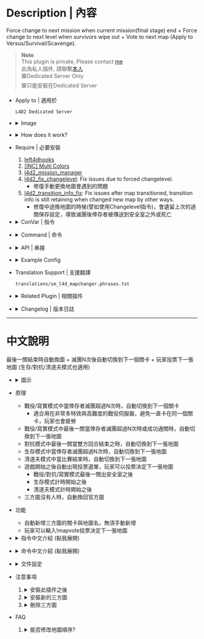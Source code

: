 # Description | 內容
Force change to next mission when current mission(final stage) end + Force change to next level when survivors wipe out + Vote to next map (Apply to Versus/Survival/Scavenge).

> __Note__ <br/>
This plugin is private, Please contact [me](https://github.com/fbef0102/Game-Private_Plugin#私人插件列表-private-plugins-list)<br/>
此為私人插件, 請聯繫[本人](https://github.com/fbef0102/Game-Private_Plugin#私人插件列表-private-plugins-list)
<br/>🟥Dedicated Server Only
<br/>🟥只能安裝在Dedicated Server

* Apply to | 適用於
	```
	L4D2 Dedicated Server
	```

* <details><summary>Image</summary>

	* Automatically change next level when survivors wipe out in coop/realism
	<br/>![sm_l4d_mapchanger_1](image/sm_l4d_mapchanger_1.jpg)
	* Players can vote next map
	<br/>![sm_l4d_mapchanger_2](image/sm_l4d_mapchanger_2.jpg)
	<br/>![sm_l4d_mapchanger_3](image/sm_l4d_mapchanger_3.jpg)
</details>

* <details><summary>How does it work?</summary>

	* Automatically change next level when survivors wipe out in coop/realism
	* Automatically change next map when survivors wipe out in survival
	* Automatically change next map when match end in scavenge
	* Automatically change next map when final ends in versus/cooo/realism
	* Automatic parsing of custom maps vpk files - no need to add map names manually
	* Next map vote starts when 
		* Leaving the saferoom
		* Survival/Scavenge round starts 
	* Auto change map to official map if no one in server when playing custom maps
</details>

* Require | 必要安裝
	1. [left4dhooks](https://forums.alliedmods.net/showthread.php?t=321696)
	2. [[INC] Multi Colors](https://github.com/fbef0102/L4D1_2-Plugins/releases/tag/Multi-Colors)
	3. [l4d2_mission_manager](https://github.com/fbef0102/L4D1_2-Plugins/tree/master/l4d2_mission_manager)
	4. [l4d2_fix_changelevel](https://github.com/Target5150/MoYu_Server_Stupid_Plugins/tree/master/The%20Last%20Stand/l4d2_fix_changelevel): Fix issues due to forced changelevel.
		* 修復手動更換地圖會遇到的問題
	5. [l4d2_transition_info_fix](https://github.com/fbef0102/L4D1_2-Plugins/tree/master/l4d2_transition_info_fix): Fix issues after map transitioned, transition info is still retaining when changed new map by other ways.
		* 修復中途換地圖的時候(譬如使用Changelevel指令)，會遺留上次的過關保存設定，導致滅團後倖存者被傳送到安全室之外或死亡

* <details><summary>ConVar | 指令</summary>

	* cfg/sourcemod/sm_l4d_mapchanger.cfg
		```php
		// Mission for change by default on final map in coop/realism.
		// Empty=Use configs/missioncycle.coop.txt map order
		sm_l4d_fmc_def_coop ""

		// Map for change by default in survival.
		// Empty=Use configs/missioncycle.survival.txt map order
		sm_l4d_fmc_def_survival "c5m5_bridge"

		// Mission for change by default on final map in versus.
		// Empty=Use configs/missioncycle.versus.txt map order
		sm_l4d_fmc_def_versus ""

		// Map for change by default in scavenge.
		// Empty=Use configs/missioncycle.scavenge.txt map order
		sm_l4d_fmc_def_scavenge "c14m1_junkyard"

		// Quantity of rounds (tries) events survivors wipe out before force of changelevel on non-final maps in coop/realism (0=Off)
		sm_l4d_fmc_crec_coop_map "3"

		// Quantity of rounds (tries) events survivors wipe out before force of changelevel on final maps in coop/realism (0=Off)
		sm_l4d_fmc_crec_coop_final "3"

		// Quantity of rounds (tries) events survivors wipe out before force of changelevel in survival. (0=Off)
		sm_l4d_fmc_crec_survival_map "5"

		// After final map finishes, delay before force of changelevel in versus. (0=Don't force to change map)
		sm_l4d_fmc_delay_vs "13.0"

		// After quantity of survival rounds (tries), delay before force of changelevel in survival. (0=Don't force to change map)
		sm_l4d_fmc_delay_survival "15.0"

		// After scavenge match ends, delay before force of changelevel in scavenge. (0=Don't force to change map)
		sm_l4d_fmc_delay_scavenge "15.0"

		// In coop/realism final map, when to change next map? 
		// -1=Wait until campaign credit end or players press space to skip credit.
		// 0=Don't force to change map
		// >0: After final rescue vehicle leaving, delay before force of changelevel
		sm_l4d_fmc_delay_coop_final "15.0"

		// Enables next mission and how many chances left to advertise to players.
		sm_l4d_fmc_announce "1"

		// If 1, Enables players to vote for the next map or campaign.
		sm_l4d_fmc_voting_system_enabled "1"

		// When to display vote menu to player in coop/versus/realim? 0=When survivors leave the saferoom, 1=When final rescue starts
		sm_l4d_fmc_voting_system_when "1"

		// How the next campaign/map is advertised during a finale and scavenge/survival map [0 = DISABLED, 1 = HINT TEXT, 2 = CHAT TEXT]
		sm_l4d_fmc_next_map_ad_mode "2"

		// Time in seconds between advertisements for the next campaign/map on finales and scavenge/survival maps. (0=Off)
		sm_l4d_fmc_next_map_ad_interval "120.0"

		// Time in seconds to wait after survivors leave the start area to advertise voting system. (0=Off)
		sm_l4d_fmc_voting_ad_delay_time "10.0"

		// If 1, Excludes current map(s) from the map voting menu
		sm_l4d_fmc_next_map_menu_excludes "1"

		// Controls the maps shown in the next map voting menu [0 = Official and addon maps, 1 = Official maps only, 2 = Addon maps only]
		sm_l4d_fmc_next_map_menu_options "0"

		// Controls the order of maps shown in the next map voting menu [0 = Official then addon maps, 1 = Random]
		sm_l4d_fmc_next_map_menu_order "0"

		// If 1, The server automatically switch to the first available official map when no one is playing a 3-rd map
		sm_l4d_fmc_prevent_empty_server "1"
		```
</details>

* <details><summary>Command | 命令</summary>
	
	* **Display Next Map**
		```php
		sm_fmc_nextmap
		sm_fmc
		```

	* **Vote the next map**
		```php
		sm_mapvote
		```

	* **See all the votes**
		```php
		sm_mapvotes
		```
</details>

* <details><summary>API | 串接</summary>

	* [sm_l4d_mapchanger.inc](scripting/include/sm_l4d_mapchanger.inc)
		```php
		library name: sm_l4d_mapchanger
		```
</details>

* <details><summary>Example Config</summary>

	* [data/sm_l4d_mapchanger.txt](data/sm_l4d_mapchanger.txt)
		```php
		"ForceMissionChangerSettings"
		{
			"c1m2_streets"
			{
				"chapter_nextmap" "c5m3_cemetery" // <-- next chapter in coop/versus/realism
				"chapter_nextname" "c5m3_cemetery" // <-- Translation phrase in maps.phrases.txt or missions.phrases.txt
			}

			"c8m5_rooftop" // current map
			{
				"next mission map" "c9m2_lots"   // <-- next campaign in coop/versus/realism
				"next mission name" "L4D2C9"  	// <-- Translation phrase in maps.phrases.txt or missions.phrases.txt
				
				"survival_nextmap" "c1m2_streets"	// <-- next map in survival mode
				"survival_nextname" "c1m2_streets" 	// <-- Translation phrase in maps.phrases.txt or missions.phrases.txt

				"scavenge_nextmap" "c2m1_highway" // <-- next map in scavenge mode
				"scavenge_nextname" "c2m1_highway" // <-- Translation phrase in maps.phrases.txt or missions.phrases.txt
			}

			// If map name not in this file
			// In Coop/Realism, Next map would be: sm_l4d_fmc_def_coop "xxxxx"，if convar value empty, then map order in configs/missioncycle.coop.txt
			// In Versus, Next map would be: sm_l4d_fmc_def_versus "xxxxx"，if convar value empty, then map order in configs/missioncycle.versus.txt
			// In Survival, Next map would be: sm_l4d_fmc_def_survival "xxxxx"，if convar value empty, then map order in configs/missioncycle.survival.txt
			// In Scavenge, Next map would be: sm_l4d_fmc_def_scavenge "xxxxx"，if convar value empty, then map order in configs/missioncycle.scavenge.txt
		} 
		```

	* [configs/finale.coop.txt](configs/finale.coop.txt)
		```php
		// The following maps will be treated as finale maps in Coop/Versus/Realism mode mode. Example: c1m1_hotel. Do not delete this line!
		l4d2_deathcraft_05_lighthouse
		l4d2_minecraft_evolution
		```
</details>

* Translation Support | 支援翻譯
	```
	translations/sm_l4d_mapchanger.phrases.txt
	```

* <details><summary>Related Plugin | 相關插件</summary>

	1. [l4d_restartmap_command](https://github.com/fbef0102/Game-Private_Plugin/tree/main/L4D_插件/Map_%E9%97%9C%E5%8D%A1/l4d_restartmap_command): Admin say !restartmap to restart current map + Force of restartmap after Quantity of rounds (tries) events survivors wipe out
		> 管理員輸入!restartmap能重新地圖關卡 + 滅團N次後重新地圖

	2. [l4d_random_map_vote](https://github.com/fbef0102/Game-Private_Plugin/tree/main/L4D_插件/Map_%E9%97%9C%E5%8D%A1/l4d_random_map_vote):Vote to change map, the map is chosen randomly from data
		> 投票更換地圖，但是地圖是隨機挑選的
</details>

* <details><summary>Changelog | 版本日誌</summary>

	* v1.8h (2025-2-27)
	* v1.7h (2024-11-12)
		* Update cvars
		* Fixed "return to lobby" vote

	* v1.6h (2024-9-29)
		* In coop/realism mode, force of changelevel in coop/realism after campaign credit end or players press space to skip credit
		* Update cvars

	* v1.5h (2024-9-12)
		* Fixed mapvote menu error after server startup
		* Update Data

	* v1.4h (2024-4-16)
		* Change next chapter in coop/realism/versus
		* Update Data

	* v1.3h (2024-2-7)
		* Fixed vote menu wrong map order

	* v1.2h (2024-1-7)
		* Fixed cvar is not working

	* v1.1h (2023-4-18)
		* Optimize code
		* Fixed next map not working in custom final maps

	* v1.0h (2023-4-17)
		* Support Scavenge Mode. After scavenge match ends, force to change next map
		* Player can vote the next map in survival/scavenge or next campaign in coop/versus
		* Require l4d2_mission_manager
		* Code Credit: [Automatic Campaign Switcher (ACS) from Chris7c0](https://github.com/Chris7c0/ACS)

	* v1.4.0
		* [Original Plugin by Dionys](https://forums.alliedmods.net/showthread.php?t=81982)
</details>

- - - -
# 中文說明
最後一關結束時自動換圖 + 滅團N次後自動切換到下一個關卡 + 玩家投票下一張地圖 (生存/對抗/清道夫模式也適用)

* <details><summary>圖示</summary>

	* 自動切換到下一張地圖
	<br/>![sm_l4d_mapchanger_1_zho](image/zho/sm_l4d_mapchanger_1_zho.jpg)
	* 玩家可以投票選擇下一張地圖 (會自動顯示所有地圖包括三方圖)
	<br/>![sm_l4d_mapchanger_2_zho](image/zho/sm_l4d_mapchanger_2_zho.jpg)
	<br/>![sm_l4d_mapchanger_3_zho](image/zho/sm_l4d_mapchanger_3_zho.jpg)
</details>

* 原理
	* 戰役/寫實模式中當倖存者滅團超過N次時，自動切換到下一個關卡
		* 適合用在非常多特效與高難度的戰役伺服器，避免一直卡在同一個關卡，玩家也會疲勞
	* 戰役/寫實模式中最後一關當倖存者滅團超過N次時或成功通關時，自動切換到下一張地圖
	* 對抗模式中最後一關當雙方回合結束之時，自動切換到下一張地圖
	* 生存模式中當倖存者滅團超過N次時，自動切換到下一張地圖
	* 清道夫模式中當比賽結束時，自動切換到下一張地圖
	* 遊戲開始之後自動出現投票選單，玩家可以投票決定下一張地圖
		* 戰役/對抗/寫實模式最後一關出安全室之後
		* 生存模式計時開始之後
		* 清道夫模式計時開始之後
	* 三方圖沒有人時，自動換回官方圖

* 功能
	* 自動新增三方圖的關卡與地圖名，無須手動新增
	* 玩家可以輸入!mapvote投票決定下一張地圖

* <details><summary>指令中文介紹 (點我展開)</summary>

	* cfg/sourcemod/sm_l4d_mapchanger.cfg
		```php
		// 預設 戰役/寫實模式 最終關之後的下一張地圖
		// 空=下一張地圖依照configs/missioncycle.coop.txt的地圖順序
		sm_l4d_fmc_def_coop ""

		// 預設 生存模式 的下一張地圖
		// 空=下一張地圖依照configs/missioncycle.survival.txt的地圖順序
		sm_l4d_fmc_def_survival "c5m5_bridge"

		// 預設 對抗模式 最終關之後的下一張地圖
		// 空=下一張地圖依照configs/missioncycle.versus.txt的地圖順序
		sm_l4d_fmc_def_versus ""

		// 預設 清道夫模式 的下一張地圖
		// 空=下一張地圖依照configs/missioncycle.scavenge.txt的地圖順序
		sm_l4d_fmc_def_scavenge "c14m1_junkyard"

		// 戰役/寫實模式 下非最終關卡，生還者滅團超過三次則切換到下一個關卡 (0=關閉這項功能)
		sm_l4d_fmc_crec_coop_map "3"

		// 戰役/寫實模式 下最終關卡，生還者滅團超過三次則切換到下一張地圖 (0=關閉這項功能)
		sm_l4d_fmc_crec_coop_final "3"

		// 生存模式 下最終關卡，生還者滅團超過五次則切換到下一張地圖. (0=關閉這項功能)
		sm_l4d_fmc_crec_survival_map "5"

		// 對抗模式 最終關結束時，13秒之後切換下一張地圖. (0=不要切換地圖)
		sm_l4d_fmc_delay_vs "13.0"

		// 生存模式 回合結束時，15秒之後切換下一張地圖. (0=不要切換地圖)
		sm_l4d_fmc_delay_survival "15.0"

		// 清道夫模式 比賽結束時，15秒之後切換下一張地圖. (0=不要切換地圖)
		sm_l4d_fmc_delay_scavenge "15.0"

		// 戰役/寫實模式 最後一關結束後，何時換圖?
		// -1=地圖統計表跑完之後或是玩家們按下"空白鍵-投票跳過"
		// 0=不要切換地圖
		// >0: 上了救援載具並且等待此秒數之後切換下一張地圖
		sm_l4d_fmc_delay_coop_final "15.0"

		// 為1時，持續發公告顯示下一張地圖.
		sm_l4d_fmc_announce "1"

		// 為1時，玩家可以投票決定下一張地圖.
		sm_l4d_fmc_voting_system_enabled "1"

		// (戰役/對抗/寫實模式) 何時顯示投票介面? 0=倖存者離開安全室時, 1=救援開始時
		sm_l4d_fmc_voting_system_when "1"

		// 如何發公告顯示下一張地圖 [0 = 不發公告, 1 = 黑底白字框, 2 = 聊天框]
		sm_l4d_fmc_next_map_ad_mode "2"

		// 每隔120秒發公告顯示下一張地圖. (0=關閉這項功能)
		sm_l4d_fmc_next_map_ad_interval "120.0"

		// 離開安全室或回合開始10秒後顯示投票介面. (0=關閉這項功能)
		sm_l4d_fmc_voting_ad_delay_time "10.0"

		// 為1時，不能投票給當前相同的地圖
		sm_l4d_fmc_next_map_menu_excludes "1"

		// 投票介面顯示的地圖有 [0 = 官方圖與三方圖, 1 = 官方圖, 2 = 三方圖 ]
		sm_l4d_fmc_next_map_menu_options "0"

		// 投票介面如何顯示地圖順序 [0 = 先顯示官方圖再顯示三方圖, 1 = 隨便]
		sm_l4d_fmc_next_map_menu_order "0"

		// 為1時，三方圖沒有人時，自動換回官方圖
		sm_l4d_fmc_prevent_empty_server "1"
		```
</details>

* <details><summary>命令中文介紹 (點我展開)</summary>
	
	* **顯示下一張地圖**
		```php
		sm_fmc_nextmap
		sm_fmc
		```

	* **投票下一張地圖**
		```php
		sm_mapvote
		```

	* **查看所有票數**
		```php
		sm_mapvotes
		```
</details>

* <details><summary>文件設定</summary>

	* 設定文件[data/sm_l4d_mapchanger.txt](data/sm_l4d_mapchanger.txt)決定切換到哪一張地圖
		```php
		"ForceMissionChangerSettings"
		{
			"c1m2_streets"
			{
				"chapter_nextmap" "c5m3_cemetery" // <-- 戰役/對抗/寫實模式 過關後的下一關地圖 (也可以寫三方圖)
				"chapter_nextname" "c5m3_cemetery" // <-- 對應maps.phrases.txt或missions.phrases.txt裡面的翻譯句子，沒有寫翻譯則直接顯示c5m3_cemetery
			}

			"c8m5_rooftop" // 當前地圖
			{
				"next mission map" "c9m2_lots"   // <-- 戰役/對抗/寫實模式 下一張地圖名 (也可以寫三方圖)
				"next mission name" "L4D2C9"  	// <-- 對應maps.phrases.txt或missions.phrases.txt裡面的翻譯句子，沒有寫翻譯則直接顯示L4D2C9
				
				"survival_nextmap" "c1m2_streets"	// <-- 生存模式 下一張地圖名 (也可以寫三方圖)
				"survival_nextname" "c1m2_streets" // <-- 對應maps.phrases.txt或missions.phrases.txt裡面的翻譯句子，沒有寫翻譯則直接顯示c1m2_streets

				"scavenge_nextmap" "c2m1_highway" // <-- 清道夫模式　下一關的地圖名 (也可以寫三方圖)
				"scavenge_nextname" "c2m1_highway" // <-- 對應maps.phrases.txt或missions.phrases.txt裡面的翻譯句子，沒有寫翻譯則直接顯示c2m1_highway
			}

			// 沒有寫地圖名的其他關卡，則
			// 戰役/寫實模式 下一張地圖是: sm_l4d_fmc_def_coop 所寫的地圖，如指令沒有寫地圖則依照configs/missioncycle.coop.txt的地圖順序
			// 對抗模式 下一張地圖是: sm_l4d_fmc_def_versus 所寫的地圖，如指令沒有寫地圖則依照configs/missioncycle.versus.txt的地圖順序
			// 生存模式 下一張地圖是: sm_l4d_fmc_def_survival 所寫的地圖，如指令沒有寫地圖則依照configs/missioncycle.survival.txt的地圖順序
			// 清道夫模式 下一張地圖是: sm_l4d_fmc_def_scavenge 所寫的地圖，如指令沒有寫地圖則依照configs/missioncycle.scavenge.txt的地圖順序
		} 
		```

	* 設定文件[configs/finale.coop.txt](configs/finale.coop.txt)決定哪些關卡為最終章節
		```php
		// 戰役/對抗/寫實模式下 這些關卡將視為最終章節，在這些章節可以投票與自動換圖
		// 避免一堆垃圾三方圖明明是救援關卡卻不是最後的章節
		l4d2_deathcraft_05_lighthouse
		l4d2_minecraft_evolution
		```
</details>


* 注意事項
	1. <details><summary>安裝此插件之後</summary>

		* 安裝上這個插件並啟動伺服器之後，伺服器會自動產生以下檔案
			* configs/missioncycle.coop.txt
			* configs/missioncycle.scavenge.txt
			* configs/missioncycle.survival.txt
			* configs/missioncycle.versus.txt
			* configs/finale.coop.txt
	</details>

	2. <details><summary>安裝新的三方圖</summary>

		* 每當安裝新的三方圖時，left4dead2/addons/sourcemod/configs/內的文件內容會有變化，自動新增三方圖的關卡與地圖名
			* configs/missioncycle.coop.txt
			* configs/missioncycle.scavenge.txt
			* configs/missioncycle.survival.txt
			* configs/missioncycle.versus.txt
	</details>

	3. <details><summary>刪除三方圖</summary>

		* 每次刪除三方圖檔案的時候，我建議關閉伺服器然後刪除以下檔案
			* configs/missioncycle.coop.txt
			* configs/missioncycle.scavenge.txt
			* configs/missioncycle.survival.txt
			* configs/missioncycle.versus.txt
		* 再重新啟動服務器，如果不這麼做那也沒關係
	</details>

* FAQ
	1. <details><summary>能否修改地圖順序?</summary>

		* 可以更動以下檔案的內容，改變地圖順序
			* configs/missioncycle.coop.txt
			* configs/missioncycle.scavenge.txt
			* configs/missioncycle.survival.txt
			* configs/missioncycle.versus.txt
	</details>